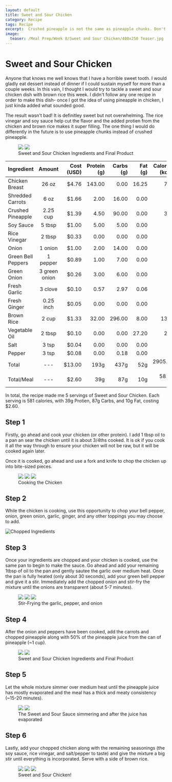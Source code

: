```yaml
---
layout: default
title: Sweet and Sour Chicken
category: Recipe
tags: Recipe
excerpt:  Crushed pineapple is not the same as pineapple chunks. Don't make the same mistake as I did. 
image:
  teaser: /Meal Prep/Week 8/Sweet and Sour Chicken/400x250 Teaser.jpg
---
```


# Sweet and Sour Chicken

Anyone that knows me well knows that I have a horrible sweet tooth. I would gladly eat dessert instead of dinner if I could sustain myself for more than a couple weeks. In this vain, I thought I would try to tackle a sweet and sour chicken dish with brown rice this week. I didn't follow any one recipe in order to make this dish- once I got the idea of using pineapple in chicken, I just kinda added what sounded good. 

The result wasn't bad! It is definitley sweet but not overwhelming. The rice vinegar and soy sauce help cut the flavor and the added protien from the chicken and brown rice makes it super filling. The one thing I would do differently in the future is to use pineapple chunks instead of crushed pineapple. 

<figure class="half">
	<img src="{{ site.url }}/images/Meal Prep/Week 8/Sweet and Sour Chicken/0 Ingredients.jpg">
	<img src="{{ site.url }}/images/Meal Prep/Week 8/Sweet and Sour Chicken/0.5 Final.jpg">
	<figcaption> Sweet and Sour Chicken Ingredients and Final Product  </figcaption>
</figure>

**Ingredient** | **Amount** | **Cost (USD)** | **Protein (g)** | **Carbs (g)** | **Fat (g)** |  **Calories (kcal)**|
|:------------ |:----------:| --------------:| ---------------:| -------------:| -----------:| -------------------:|
Chicken Breast	|	26	oz	|	 $4.76 	|	143.00	|	0.00	|	16.25	|	715
Shredded Carrots	|	6	oz	|	 $1.66 	|	2.00	|	16.00	|	0.00	|	70
Crushed Pineapple	|	2.25	cup	|	 $1.39 	|	4.50	|	90.00	|	0.00	|	315
Soy Sauce	|	5	tbsp	|	 $1.00 	|	5.00	|	5.00	|	0.00	|	75
Rice Vinegar	|	2	tbsp	|	 $0.33 	|	0.00	|	0.00	|	0.00	|	0
Onion	|	1	onion	|	 $1.00 	|	2.00	|	14.00	|	0.00	|	44
Green Bell Peppers	|	1	pepper	|	 $0.89 	|	1.00	|	7.00	|	0.00	|	33
Green Onion	|	3	green onion	|	 $0.26 	|	3.00	|	6.00	|	0.00	|	15
Fresh Garlic	|	3	clove	|	 $0.10 	|	0.57	|	2.97	|	0.06	|	12
Fresh Ginger	|	0.25	inch	|	 $0.05 	|	0.00	|	0.00	|	0.00	|	4
Brown Rice	|	2	cup	|	 $1.33 	|	32.00	|	296.00	|	8.00	|	1360
Vegetable Oil	|	2	tbsp	|	 $0.10 	|	0.00	|	0.00	|	27.20	|	260
Salt	|	3	tsp	|	 $0.04 	|	0.00	|	0.00	|	0.00	|	0
Pepper	|	3	tsp	|	 $0.08 	|	0.00	|	0.18	|	0.00	|	3
Total	|	---|	  $13.00 |	193g|	437g	|	52g	|	2905.75 cal
Total/Meal	|---|	 $2.60 	|	39g	|	87g	|	10g	|	581.2 cal

In total, the recipe made me 5 servings of Sweet and Sour Chicken. Each serving is 581 calories, with 39g Protien, 87g Carbs, and 10g Fat, costing $2.60. 

<h2> Step 1 </h2>

Firstly, go ahead and cook your chicken (or other protein). I add 1 tbsp oil to a pan an sear the chicken until it is about 3/4ths cooked. It is ok if you cook it all the way through to ensure your chicken will not be raw, but it will be cooked again later. 

Once it is cooked, go ahead and use a fork and knife to chop the chicken up into bite-sized pieces. 

<figure class="third">
	<img src="{{ site.url }}/images/Meal Prep/Week 8/Sweet and Sour Chicken/1 Chicken.jpg">
	<img src="{{ site.url }}/images/Meal Prep/Week 8/Sweet and Sour Chicken/1.5 Chicken.jpg">
	<img src="{{ site.url }}/images/Meal Prep/Week 8/Sweet and Sour Chicken/1.7 Chopped Chicken.jpg">
	<figcaption>  Cooking the Chicken </figcaption>
</figure>

<h2> Step 2 </h2>

While the chicken is cooking, use this opportunity to chop your bell pepper, onion, green onion, garlic, ginger, and any other toppings you may choose to add. 

<img src= "https://github.com/underwriteyourlife/underwriteyourlife/blob/master/images/Meal%20Prep/Week%208/Sweet%20and%20Sour%20Chicken/2%20Chopped%20Ingredients.jpg?raw=true" alt="Chopped Ingredients">

<h2> Step 3 </h2>

Once your ingredients are chopped and your chicken is cooked, use the same pan to begin to make the sauce. Go ahead and add your remaining 1tbsp of oil to the pan and gently sautee the garlic over medium heat. Once the pan is fully heated (only about 30 seconds), add your green bell pepper and give it a stir. Immediately add the chopped onion and stir-fry the mixture until the onions are transparent (about 5-7 minutes).

<figure class="third">
	<img src="{{ site.url }}/images/Meal Prep/Week 8/Sweet and Sour Chicken/3 Garlic.jpg">
	<img src="{{ site.url }}/images/Meal Prep/Week 8/Sweet and Sour Chicken/3.3 Pepper.jpg">
	<img src="{{ site.url }}/images/Meal Prep/Week 8/Sweet and Sour Chicken/3.5 Onion.jpg">
	<figcaption> Stir-Frying the garlic, pepper, and onion </figcaption>
</figure>

<h2> Step 4 </h2>

After the onion and peppers have been cooked, add the carrots and chopped pineapple along with 50% of the pineapple juice from the can of pineapple (~1 cup).

<figure class="half">
	<img src="{{ site.url }}/images/Meal Prep/Week 8/Sweet and Sour Chicken/4 Carrots.jpg">
	<img src="{{ site.url }}/images/Meal Prep/Week 8/Sweet and Sour Chicken/4.5 Pineapple.jpg">
	<figcaption> Sweet and Sour Chicken Ingredients and Final Product  </figcaption>
</figure>

<h2> Step 5 </h2>

Let the whole mixture simmer over medium heat until the pineapple juice has mostly evaporated and the meal has a thick and meaty consistency (~15-20 minutes). 

<figure class="half">
	<img src="{{ site.url }}/images/Meal Prep/Week 8/Sweet and Sour Chicken/5 Simmer.jpg">
	<img src="{{ site.url }}/images/Meal Prep/Week 8/Sweet and Sour Chicken/5.5 Reduce.jpg">
	<figcaption> The Sweet and Sour Sauce simmering and after the juice has evaporated  </figcaption>
</figure>

<h2> Step 6 </h2>

Lastly, add your chopped chicken along with the remaining seasonings (the soy sauce, rice vinegar, and salt/pepper to taste) and give the mixture a big stir until everything is incorporated. Serve with a side of brown rice. 

<figure class="third">
	<img src="{{ site.url }}/images/Meal Prep/Week 8/Sweet and Sour Chicken/6 Add Chicken.jpg">
	<img src="{{ site.url }}/images/Meal Prep/Week 8/Sweet and Sour Chicken/6.5 Final.jpg">
	<img src="{{ site.url }}/images/Meal Prep/Week 8/Sweet and Sour Chicken/6.7 Final.jpg">
	<figcaption> Sweet and Sour Chicken! </figcaption>
</figure>
